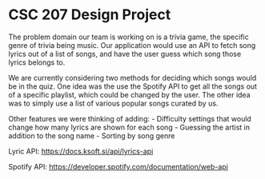 # CSC 207 Design Project

The problem domain our team is working on is a trivia game, the specific genre of trivia being music.
Our application would use an API to fetch song lyrics out of a list of songs, and have the user guess
which song those lyrics belongs to.

We are currently considering two methods for deciding which songs would be in the quiz.
One idea was the use the Spotify API to get all the songs out of a specific playlist, which could be changed by the user.
The other idea was to simply use a list of various popular songs curated by us.

Other features we were thinking of adding:
    - Difficulty settings that would change how many lyrics are shown for each song
    - Guessing the artist in addition to the song name
    - Sorting by song genre

Lyric API:
https://docs.ksoft.si/api/lyrics-api

Spotify API:
https://developer.spotify.com/documentation/web-api